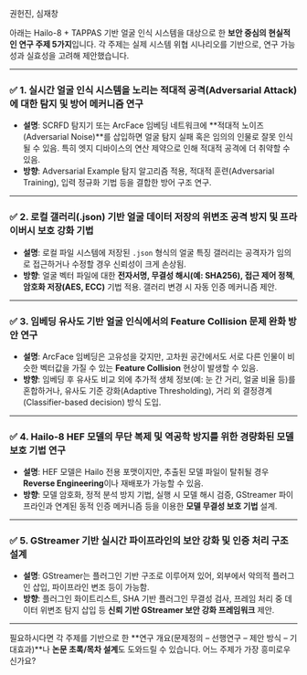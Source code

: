 권헌진, 심재창

아래는 Hailo-8 + TAPPAS 기반 얼굴 인식 시스템을 대상으로 한 **보안 중심의 현실적인 연구 주제 5가지**입니다. 각 주제는 실제 시스템 위협 시나리오를 기반으로, 연구 가능성과 실효성을 고려해 제안했습니다.

---

### ✅ **1. 실시간 얼굴 인식 시스템을 노리는 적대적 공격(Adversarial Attack)에 대한 탐지 및 방어 메커니즘 연구**

- **설명**: SCRFD 탐지기 또는 ArcFace 임베딩 네트워크에 **적대적 노이즈(Adversarial Noise)**를 삽입하면 얼굴 탐지 실패 혹은 임의의 인물로 잘못 인식될 수 있음. 특히 엣지 디바이스의 연산 제약으로 인해 적대적 공격에 더 취약할 수 있음.
- **방향**: Adversarial Example 탐지 알고리즘 적용, 적대적 훈련(Adversarial Training), 입력 정규화 기법 등을 결합한 방어 구조 연구.

---

### ✅ **2. 로컬 갤러리(.json) 기반 얼굴 데이터 저장의 위변조 공격 방지 및 프라이버시 보호 강화 기법**

- **설명**: 로컬 파일 시스템에 저장된 `.json` 형식의 얼굴 특징 갤러리는 공격자가 임의로 접근하거나 수정할 경우 신뢰성이 크게 손상됨.
- **방향**: 얼굴 벡터 파일에 대한 **전자서명, 무결성 해시(예: SHA256), 접근 제어 정책**, **암호화 저장(AES, ECC)** 기법 적용. 갤러리 변경 시 자동 인증 메커니즘 제안.

---

### ✅ **3. 임베딩 유사도 기반 얼굴 인식에서의 Feature Collision 문제 완화 방안 연구**

- **설명**: ArcFace 임베딩은 고유성을 갖지만, 고차원 공간에서도 서로 다른 인물이 비슷한 벡터값을 가질 수 있는 **Feature Collision** 현상이 발생할 수 있음.
- **방향**: 임베딩 후 유사도 비교 외에 추가적 생체 정보(예: 눈 간 거리, 얼굴 비율 등)를 혼합하거나, 유사도 기준 강화(Adaptive Thresholding), 거리 외 결정경계(Classifier-based decision) 방식 도입.

---

### ✅ **4. Hailo-8 HEF 모델의 무단 복제 및 역공학 방지를 위한 경량화된 모델 보호 기법 연구**

- **설명**: HEF 모델은 Hailo 전용 포맷이지만, 추출된 모델 파일이 탈취될 경우 **Reverse Engineering**이나 재배포가 가능할 수 있음.
- **방향**: 모델 암호화, 정적 분석 방지 기법, 실행 시 모델 해시 검증, GStreamer 파이프라인과 연계된 동적 인증 메커니즘 등을 이용한 **모델 무결성 보호 기법** 설계.

---

### ✅ **5. GStreamer 기반 실시간 파이프라인의 보안 강화 및 인증 처리 구조 설계**

- **설명**: GStreamer는 플러그인 기반 구조로 이루어져 있어, 외부에서 악의적 플러그인 삽입, 파이프라인 변조 등이 가능함.
- **방향**: 플러그인 화이트리스트, SHA 기반 플러그인 무결성 검사, 프레임 처리 중 데이터 위변조 탐지 삽입 등 **신뢰 기반 GStreamer 보안 강화 프레임워크** 제안.

---

필요하시다면 각 주제를 기반으로 한 **연구 개요(문제정의 – 선행연구 – 제안 방식 – 기대효과)**나 **논문 초록/목차 설계**도 도와드릴 수 있습니다. 어느 주제가 가장 흥미로우신가요?
